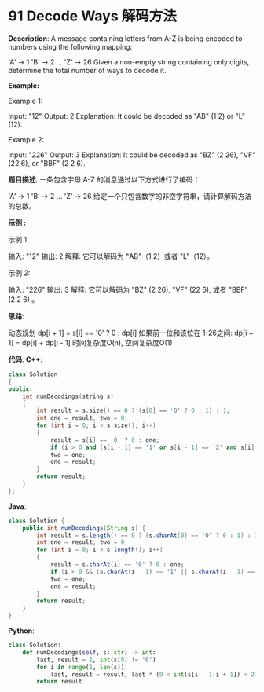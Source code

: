 # 91 Decode Ways 解码方法

__Description__:
A message containing letters from A-Z is being encoded to numbers using the following mapping:

'A' -> 1
'B' -> 2
...
'Z' -> 26
Given a non-empty string containing only digits, determine the total number of ways to decode it.

__Example:__

Example 1:

Input: "12"
Output: 2
Explanation: It could be decoded as "AB" (1 2) or "L" (12).

Example 2:

Input: "226"
Output: 3
Explanation: It could be decoded as "BZ" (2 26), "VF" (22 6), or "BBF" (2 2 6).

__题目描述__:
一条包含字母 A-Z 的消息通过以下方式进行了编码：

'A' -> 1
'B' -> 2
...
'Z' -> 26
给定一个只包含数字的非空字符串，请计算解码方法的总数。

__示例 :__

示例 1:

输入: "12"
输出: 2
解释: 它可以解码为 "AB"（1 2）或者 "L"（12）。

示例 2:

输入: "226"
输出: 3
解释: 它可以解码为 "BZ" (2 26), "VF" (22 6), 或者 "BBF" (2 2 6) 。

__思路__:

动态规划
dp[i + 1] = s[i] == '0' ? 0 : dp[i]
如果前一位和该位在 1-26之间:
dp[i + 1] = dp[i] + dp[i - 1]
时间复杂度O(n), 空间复杂度O(1)

__代码__:
__C++__:

```C++
class Solution 
{
public:
    int numDecodings(string s) 
    {
        int result = s.size() == 0 ? (s[0] == '0' ? 0 : 1) : 1;
        int one = result, two = 0;
        for (int i = 0; i < s.size(); i++)
        {
            result = s[i] == '0' ? 0 : one;
            if (i > 0 and (s[i - 1] == '1' or s[i - 1] == '2' and s[i] < '7')) result += two;
            two = one;
            one = result;
        }
        return result;
    }
};
```

__Java__:

```Java
class Solution {
    public int numDecodings(String s) {
        int result = s.length() == 0 ? (s.charAt(0) == '0' ? 0 : 1) : 1;
        int one = result, two = 0;
        for (int i = 0; i < s.length(); i++)
        {
            result = s.charAt(i) == '0' ? 0 : one;
            if (i > 0 && (s.charAt(i - 1) == '1' || s.charAt(i - 1) == '2' && s.charAt(i) < '7')) result += two;
            two = one;
            one = result;
        }
        return result;
    }
}
```

__Python__:

```Python
class Solution:
    def numDecodings(self, s: str) -> int:
        last, result = 1, int(s[0] != '0')
        for i in range(1, len(s)):
            last, result = result, last * (9 < int(s[i - 1:i + 1]) < 27) + result * (int(s[i]) > 0)
        return result
```
